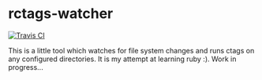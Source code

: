 # rctags-watcher

[![Travis CI](https://travis-ci.org/vladbalmos/rctags-watcher.svg?branch=master)](https://travis-ci.org/vladbalmos/rctags-watcher)

This is a little tool which watches for file system changes and runs ctags on any configured directories.
It is my attempt at learning ruby :). Work in progress...

